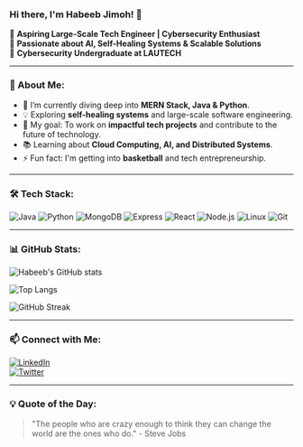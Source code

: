 ### Hi there, I'm Habeeb Jimoh! 👋

🔹 **Aspiring Large-Scale Tech Engineer | Cybersecurity Enthusiast**  
🔹 **Passionate about AI, Self-Healing Systems & Scalable Solutions**  
🔹 **Cybersecurity Undergraduate at LAUTECH**  

---

### 🚀 About Me:
- 🔭 I’m currently diving deep into **MERN Stack, Java & Python**.
- 💡 Exploring **self-healing systems** and large-scale software engineering.
- 🎯 My goal: To work on **impactful tech projects** and contribute to the future of technology.
- 📚 Learning about **Cloud Computing, AI, and Distributed Systems**.
- ⚡ Fun fact: I'm getting into **basketball** and tech entrepreneurship.

---

### 🛠️ Tech Stack:

![Java](https://img.shields.io/badge/Java-ED8B00?style=for-the-badge&logo=java&logoColor=white)
![Python](https://img.shields.io/badge/Python-3776AB?style=for-the-badge&logo=python&logoColor=white)
![MongoDB](https://img.shields.io/badge/MongoDB-47A248?style=for-the-badge&logo=mongodb&logoColor=white)
![Express](https://img.shields.io/badge/Express.js-000000?style=for-the-badge&logo=express&logoColor=white)
![React](https://img.shields.io/badge/React-61DAFB?style=for-the-badge&logo=react&logoColor=white)
![Node.js](https://img.shields.io/badge/Node.js-339933?style=for-the-badge&logo=node.js&logoColor=white)
![Linux](https://img.shields.io/badge/Linux-FCC624?style=for-the-badge&logo=linux&logoColor=black)
![Git](https://img.shields.io/badge/Git-F05032?style=for-the-badge&logo=git&logoColor=white)

---

### 📊 GitHub Stats:

![Habeeb's GitHub stats](https://github-readme-stats.vercel.app/api?username=HaBeebCyber&show_icons=true&theme=dark)

![Top Langs](https://github-readme-stats.vercel.app/api/top-langs/?username=HaBeebCyber&layout=compact&theme=dark)

![GitHub Streak](https://github-readme-streak-stats.herokuapp.com/?user=HaBeebCyber&theme=dark)

---

### 📫 Connect with Me:
[![LinkedIn](https://img.shields.io/badge/LinkedIn-0077B5?style=for-the-badge&logo=linkedin&logoColor=white)](https://www.linkedin.com/in/habeeblahi-jimoh/)  
[![Twitter](https://img.shields.io/badge/Twitter-1DA1F2?style=for-the-badge&logo=twitter&logoColor=white)](https://twitter.com/CyberWarBaby)  

---

### 💡 Quote of the Day:
> "The people who are crazy enough to think they can change the world are the ones who do." - Steve Jobs
